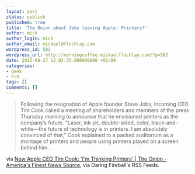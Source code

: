 ```yaml
---
layout: post
status: publish
published: true
title: 'The Onion about Jobs leaving Apple: Printers!'
author: mick
author_login: mick
author_email: mickael@flochlay.com
wordpress_id: 582
wordpress_url: http://morningcoffee.mickaelflochlay.com/?p=582
date: 2011-08-27 12:02:35.000000000 +02:00
categories:
- Geek
- Fun
tags: []
comments: []
---
```

<blockquote>Following the resignation of Apple founder Steve Jobs, incoming CEO Tim Cook called a meeting of shareholders and members of the press Thursday morning to announce that he envisioned printers as the company’s future. “Laser, ink-jet, double-sided, color, black-and-white—the future of technology is in printers. I am absolutely convinced of that,” Cook explained to a packed auditorium as a montage of printers and people using printers played on a screen behind him.</blockquote>
via <a href="http://www.theonion.com/articles/new-apple-ceo-tim-cook-im-thinking-printers,21207/">New Apple CEO Tim Cook: 'I'm Thinking Printers' | The Onion - America's Finest News Source</a>, via Daring Fireball's RSS Feeds.
